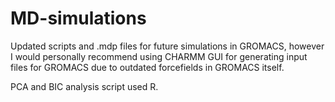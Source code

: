# MD-simulations

Updated scripts and .mdp files for future simulations in GROMACS, however I would personally recommend using CHARMM GUI for generating input files for GROMACS due to outdated forcefields in GROMACS itself.

PCA and BIC analysis script used R.
